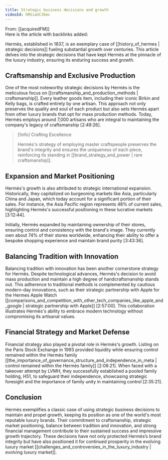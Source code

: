 ```yaml
---
title: Strategic business decisions and growth
videoId: hMSiaUCJkmc
---
```


From: [[acquiredFM]] <br/> 
Here is the article with backlinks added:

Hermès, established in 1837, is an exemplary case of [[history_of_hermes | strategic decisions]] fueling substantial growth over centuries. This article delves into the strategic decisions that have kept Hermès at the pinnacle of the luxury industry, ensuring its enduring success and growth.

## Craftsmanship and Exclusive Production

One of the most noteworthy strategic decisions by Hermès is the meticulous focus on [[craftsmanship_and_production_methods | craftsmanship]]. Every leather goods item, including their iconic Birkin and Kelly bags, is crafted entirely by one artisan. This approach not only preserves the quality and soul of each product but also sets Hermès apart from other luxury brands that opt for mass production methods. Today, Hermès employs around 7,000 artisans who are integral to maintaining the company's legacy of craftsmanship [<a class="yt-timestamp" data-t="02:49:26">2:49:26</a>].

> [!info] Crafting Excellence
> 
> Hermès's strategy of employing master craftspeople preserves the brand's integrity and ensures the uniqueness of each piece, reinforcing its standing in [[brand_strategy_and_power | rare craftsmanship]].

## Expansion and Market Positioning

Hermès's growth is also attributed to strategic international expansion. Historically, they capitalized on burgeoning markets like Asia, particularly China and Japan, which today account for a significant portion of their sales. For instance, the Asia Pacific region represents 48% of current sales, highlighting Hermès's successful positioning in these lucrative markets [<a class="yt-timestamp" data-t="03:12:44">3:12:44</a>].

Initially, Hermès expanded by maintaining ownership of their stores, ensuring control and consistency with the brand's image. They currently own about 74% of their stores worldwide, enhancing their ability to offer a bespoke shopping experience and maintain brand purity [<a class="yt-timestamp" data-t="03:43:36">3:43:36</a>].

## Balancing Tradition with Innovation

Balancing tradition with innovation has been another cornerstone strategy for Hermès. Despite technological advances, Hermès's decision to avoid mass production and maintain a high degree of handcraftsmanship stands out. This adherence to traditional methods is complemented by cautious modern-day innovations, such as their strategic partnership with Apple for the Hermes Apple Watch [[comparisons_and_competition_with_other_tech_companies_like_apple_and_google | strategic partnership with Apple]] [<a class="yt-timestamp" data-t="02:57:00">2:57:00</a>]. This collaboration illustrates Hermès's ability to embrace modern technology without compromising its artisanal values.

## Financial Strategy and Market Defense

Financial strategy also played a pivotal role in Hermès's growth. Listing on the Paris Stock Exchange in 1993 provided liquidity while ensuring control remained within the Hermès family [[the_importance_of_governance_structure_and_independence_in_meta | control remained within the Hermès family]] [<a class="yt-timestamp" data-t="02:08:21">2:08:21</a>]. When faced with a takeover attempt by LVMH, they successfully established a pooled family holding, H51, to safeguard their independence, showcasing strategic foresight and the importance of family unity in maintaining control [<a class="yt-timestamp" data-t="02:35:21">2:35:21</a>].

## Conclusion

Hermès exemplifies a classic case of using strategic business decisions to maintain and propel growth, keeping its position as one of the world's most reputable luxury brands. Their commitment to craftsmanship, strategic market positioning, balance between tradition and innovation, and strong financial management contribute to their sustained success and impressive growth trajectory. These decisions have not only protected Hermès’s brand integrity but have also positioned it for continued prosperity in the evolving luxury market [[challenges_and_controversies_in_the_luxury_industry | evolving luxury market]].